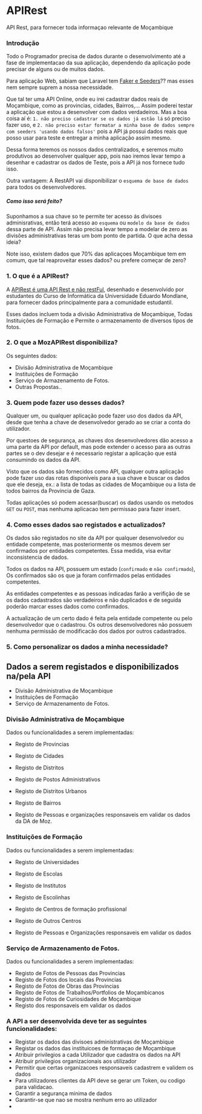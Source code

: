 # APIRest
API Rest, para fornecer toda informaçao relevante de Moçambique

### Introdução

Todo o Programador precisa de dados durante o desenvolvimento até a fase de implementacao da sua aplicação, dependendo da aplicação pode precisar de alguns ou de muitos dados. 

Para aplicação Web, sabiam que Laravel tem [Faker e Seeders](https://blog.schoolofnet.com/2015/04/trabalhando-com-seeds-e-faker-no-laravel-5/)?? mas esses nem sempre suprem a nossa necessidade.

Que tal ter uma API Online, onde eu irei cadastrar dados reais de Moçambique, como as provincias, cidades, Bairros,...
Assim poderei testar a aplicação que estou a desenvolver com dados verdadeiros. Mas a boa coisa aí é: `1. não preciso cadastrar se os dados já estão lá` só preciso fazer uso, e `2. não preciso estar formatar a minha base de dados sempre com seeders 'usando dados falsos'` pois a API já possui dados reais que posso usar para teste e entregar a minha aplicação assim mesmo.

Dessa forma teremos os nossos dados centralizados, e seremos muito produtivos ao desenvolver qualquer app, pois nao iremos levar tempo a desenhar e cadastrar os dados de Teste, pois a API já nos fornece tudo isso.

Outra vantagem: A RestAPI vai disponibilizar o `esquema de base de dados` para todos os desenvolvedores.

##### Como isso será feito?

Suponhamos a sua chave so te permite ter acesso ás divisoes adminisrativas, então terá acesso ao `esquema` ou `modelo da base de dados` dessa parte de API. Assim não precisa levar tempo a modelar de zero as divisões administrativas teras um bom ponto de partida. O que acha dessa ideia?

Note isso, existem dados que 70% das aplicaçoes Moçambique tem em comum, que tal reaproveitar esses dados? ou prefere começar de zero?

### 1. O que é a APIRest?

A [APIRest é uma API Rest e não restFul](https://pt.stackoverflow.com/questions/45783/o-que-%C3%A9-rest-e-restful), desenhado e desenvolvido por estudantes do Curso de Informática da Universidade Eduardo Mondlane, para fornecer dados principalmente para a comunidade estudantil.

Esses dados incluem toda a divisão Administrativa de Moçambique, Todas Instituições de Formação e Permite o armazenamento de diversos tipos de fotos.

### 2. O que a MozAPIRest disponibiliza?

Os seguintes dados: 

* Divisão Administrativa de Moçambique
* Instituições de Formação
* Serviço de Armazenamento de Fotos.
* Outras Propostas..

### 3. Quem pode fazer uso desses dados?

Qualquer um, ou qualquer aplicação pode fazer uso dos dados da API, desde que tenha a chave de desenvolvedor gerado ao se criar a conta do utilizador.

Por questoes de segurança, as chaves dos desenvolvedores dão acesso a uma parte da API por default, mas pode extender o acesso para as outras partes se o dev desejar e é necessario registar a aplicação que está consumindo os dados da API.

Visto  que os  dados são fornecidos como API, qualquer outra aplicação pode fazer uso das rotas disponiveis para a sua chave e buscar os dados que ele deseja, ex.: a lista de todas as cidades de Moçambique ou a lista de todos bairros da Provincia de Gaza.

Todas aplicações só podem acessar(buscar) os dados usando os metodos `GET` ou `POST`, mas nenhuma aplicacao tem permissao para fazer insert.


### 4. Como esses dados sao registados e actualizados?

Os dados são registados no site da API por qualquer desenvolvedor ou entidade competente, mas posteriormente os mesmos devem ser confirmados por entidades competentes. Essa medida, visa evitar inconsistencia de dados.

Todos os dados na API, possuem um estado (`confirmado` e `não confirmado`), Os confirmados são os que ja foram confirmados pelas entidades competentes.

As entidades competentes e as pessoas indicadas farão a verifição de se os dados cadastrados são verdadeiros e não duplicados e de seguida poderão marcar esses dados como confirmados.

A actualização de um certo dado é feita pela entidade competente ou pelo desenvolvedor que o cadastrou. Os outros desenvolvedores não possuem nenhuma permissão de modificacão dos dados por outros cadastrados.


### 5. Como personalizar os dados a minha necessidade?

## Dados a serem registados e disponibilizados na/pela API

* Divisão Administrativa de Moçambique
* Instituições de Formação
* Serviço de Armazenamento de Fotos.

### Divisão Administrativa de Moçambique

Dados ou funcionalidades a serem implementadas:

* Registo de Provincias
* Registo de Cidades
* Registo de Distritos
* Registo de Postos Administrativos
* Registo de Distritos Urbanos
* Registo de Bairros

* Registo de Pessoas e organizações responsaveis em validar os dados da DA de Moz.

### Instituições de Formação

Dados ou funcionalidades a serem implementadas:

* Registo de Universidades
* Registo de Escolas
* Registo de Institutos
* Registo de Escolinhas
* Registo de Centros de formação profissional
* Registo de Outros Centros

* Registo de Pessoas e Organizações responsaveis em validar os dados

### Serviço de Armazenamento de Fotos.

Dados ou funcionalidades a serem implementadas:

* Registo de Fotos de Pessoas das Provincias
* Registo de Fotos dos locais das Provincias
* Registo de Fotos de Obras das Provincias
* Registo de Fotos de Trabalhos/Portfolios de Moçambicanos
* Registo de Fotos de Curiosidades de Moçambique
* Registo dos responsaveis em validar os dados

### A API a ser desenvolvida deve ter as seguintes funcionalidades:
* Registar os dados das divisoes administrativas de Moçambique
* Registar os dados das instituicoes de formaçao de Moçambique
* Atribuir privilegios a cada Utilizador que cadastra os dados na API
* Atribuir privilegios organizacionais aos utilizador
* Permitir que certas organizacoes responsaveis cadastrem e validem os dados
* Para utilizadores clientes da API  deve se gerar um Token, ou codigo para validacao.
* Garantir a segurança minima de dados
* Garantir-se que nao se mostra nenhum erro ao utilizador
* 
